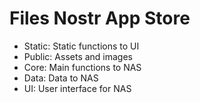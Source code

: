 # Files Nostr App Store

-  Static: Static functions to UI
-  Public: Assets and images
-  Core: Main functions to NAS
-  Data: Data to NAS
-  UI: User interface for NAS
